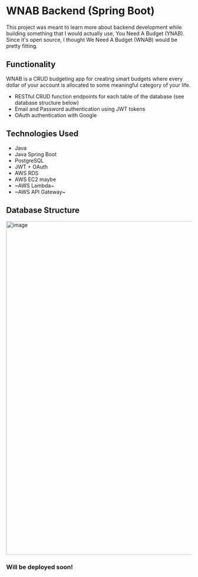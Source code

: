 # WNAB Backend (Spring Boot)
This project was meant to learn more about backend development while building something that I would actually use, You Need A Budget (YNAB). Since it's open source, I thought We Need A Budget (WNAB) would be pretty fitting.

## Functionality
WNAB is a CRUD budgeting app for creating smart budgets where every dollar of your account is allocated to some meaningful category of your life.

- RESTful CRUD function endpoints for each table of the database (see database structure below)
- Email and Password authentication using JWT tokens
- OAuth authentication with Google

## Technologies Used
- Java
- Java Spring Boot
- PostgreSQL
- JWT + OAuth
- AWS RDS
- AWS EC2 maybe
- ~AWS Lambda~
- ~AWS API Gateway~

## Database Structure
<img width="906" alt="image" src="https://github.com/user-attachments/assets/ad69be45-e8c3-4962-a089-8b34eecf6881" />

### Will be deployed soon!
